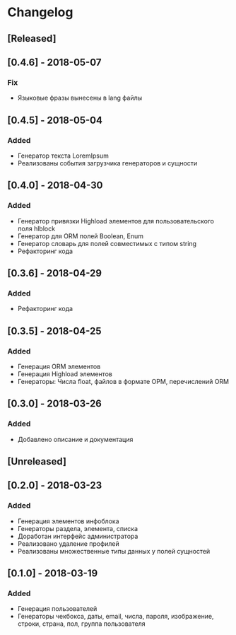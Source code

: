# Changelog

## [Released]

## [0.4.6] - 2018-05-07
### Fix
- Языковые фразы вынесены в lang файлы

## [0.4.5] - 2018-05-04
### Added
- Генератор текста LoremIpsum
- Реализованы события загрузчика генераторов и сущности

## [0.4.0] - 2018-04-30
### Added
- Генератор привязки Highload элементов для пользовательского поля hlblock
- Генератор для ORM полей Boolean, Enum
- Генератор словарь для полей совместимых с типом string
- Рефакторинг кода

## [0.3.6] - 2018-04-29
### Added
- Рефакторинг кода

## [0.3.5] - 2018-04-25
### Added
- Генерация ORM элементов
- Генерация Highload элементов
- Генераторы: Числа float, файлов в формате ОРМ, перечислений ORM

## [0.3.0] - 2018-03-26
### Added
- Добавлено описание и документация

## [Unreleased]

## [0.2.0] - 2018-03-23
### Added
- Генерация элементов инфоблока
- Генераторы раздела, элемента, списка
- Доработан интерфейс администратора
- Реализовано удаление профилей
- Реализованы множественные типы данных у полей сущностей

## [0.1.0] - 2018-03-19

### Added
- Генерация пользователей
- Генераторы чекбокса, даты, email, числа, пароля, изображение, строки, страна, пол, группа пользователя